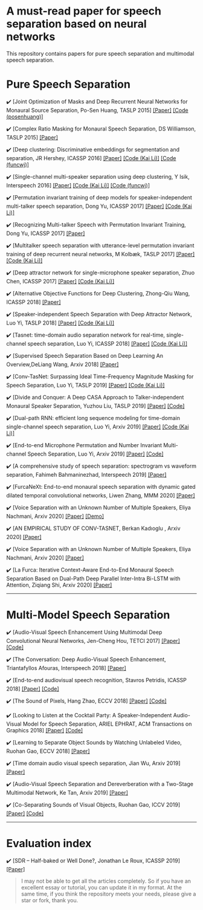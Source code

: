 # A must-read paper for speech separation based on neural networks

This repository contains papers for pure speech separation and multimodal speech separation.

# Pure Speech Separation

:heavy_check_mark: [Joint Optimization of Masks and Deep Recurrent Neural Networks for Monaural Source Separation, Po-Sen Huang, TASLP 2015] [[Paper]](https://arxiv.org/pdf/1502.04149) [[Code (posenhuang)]](https://github.com/posenhuang/deeplearningsourceseparation)

:heavy_check_mark: [Complex Ratio Masking for Monaural Speech Separation, DS Williamson, TASLP 2015] [[Paper]](https://ieeexplore.ieee.org/abstract/document/7364200/)

:heavy_check_mark: [Deep clustering: Discriminative embeddings for segmentation and separation, JR Hershey,  ICASSP 2016] [[Paper]](https://arxiv.org/abs/1508.04306) [[Code (Kai Li)]](https://github.com/JusperLee/Deep-Clustering-for-Speech-Separation) [[Code (funcwj)]](https://github.com/funcwj/deep-clustering)

:heavy_check_mark: [Single-channel multi-speaker separation using deep clustering, Y Isik, Interspeech 2016] [[Paper]](https://arxiv.org/pdf/1607.02173) [[Code (Kai Li)]](https://github.com/JusperLee/Deep-Clustering-for-Speech-Separation) [[Code (funcwj)]](https://github.com/funcwj/deep-clustering)

:heavy_check_mark: [Permutation invariant training of deep models for speaker-independent multi-talker speech separation, Dong Yu, ICASSP 2017] [[Paper]](https://arxiv.org/pdf/1607.00325) [[Code (Kai Li)]](https://github.com/JusperLee/UtterancePIT-Speech-Separation)

:heavy_check_mark: [Recognizing Multi-talker Speech with Permutation Invariant Training, Dong Yu, ICASSP 2017] [[Paper]](https://arxiv.org/pdf/1704.01985)

:heavy_check_mark: [Multitalker speech separation with utterance-level permutation invariant training of deep recurrent neural networks, M Kolbæk, TASLP 2017] [[Paper]](https://arxiv.org/pdf/1703.06284) [[Code (Kai Li)]](https://github.com/JusperLee/UtterancePIT-Speech-Separation)

:heavy_check_mark: [Deep attractor network for single-microphone speaker separation, Zhuo Chen, ICASSP 2017] [[Paper]](https://arxiv.org/abs/1611.08930) [[Code (Kai Li)]](https://github.com/JusperLee/DANet-For-Speech-Separation)

:heavy_check_mark: [Alternative Objective Functions for Deep Clustering, Zhong-Qiu Wang, ICASSP 2018] [[Paper]](http://www.merl.com/publications/docs/TR2018-005.pdf)

:heavy_check_mark: [Speaker-independent Speech Separation with Deep Attractor Network, Luo Yi, TASLP 2018] [[Paper]](https://arxiv.org/pdf/1707.03634) [[Code (Kai Li)]](https://github.com/JusperLee/DANet-For-Speech-Separation)

:heavy_check_mark: [Tasnet: time-domain audio separation network for real-time, single-channel speech separation, Luo Yi, ICASSP 2018] [[Paper]](https://arxiv.org/pdf/1711.00541) [[Code (Kai Li)]](https://github.com/JusperLee/Conv-TasNet)

:heavy_check_mark: [Supervised Speech Separation Based on Deep Learning An Overview,DeLiang Wang, Arxiv 2018] [[Paper]](https://arxiv.org/ftp/arxiv/papers/1708/1708.07524.pdf) 

:heavy_check_mark: [Conv-TasNet: Surpassing Ideal Time-Frequency Magnitude Masking for Speech Separation, Luo Yi, TASLP 2019] [[Paper]](https://ieeexplore.ieee.org/iel7/6570655/6633080/08707065.pdf) [[Code (Kai Li)]](https://github.com/JusperLee/Conv-TasNet)

:heavy_check_mark: [Divide and Conquer: A Deep CASA Approach to Talker-independent Monaural Speaker Separation, Yuzhou Liu, TASLP 2019] [[Paper]](https://arxiv.org/pdf/1904.11148) [[Code]](https://github.com/yuzhou-git/deep-casa)

:heavy_check_mark: [Dual-path RNN: efficient long sequence modeling for time-domain single-channel speech separation, Luo Yi, Arxiv 2019] [[Paper]](https://arxiv.org/pdf/1910.06379) [[Code (Kai Li)]](https://github.com/JusperLee/Dual-Path-RNN-Pytorch)

:heavy_check_mark: [End-to-end Microphone Permutation and Number Invariant Multi-channel Speech Separation, Luo Yi, Arxiv 2019] [[Paper]](https://arxiv.org/pdf/1910.14104) [[Code]](https://github.com/yluo42/TAC)

:heavy_check_mark: [A comprehensive study of speech separation: spectrogram vs waveform separation, Fahimeh Bahmaninezhad, Interspeech 2019] [[Paper]](https://arxiv.org/pdf/1905.07497)

:heavy_check_mark: [FurcaNeXt: End-to-end monaural speech separation with dynamic gated dilated temporal convolutional networks, Liwen Zhang, MMM 2020] [[Paper]](https://arxiv.org/pdf/1902.04891)

:heavy_check_mark: [Voice Separation with an Unknown Number of Multiple Speakers, Eliya Nachmani, Arxiv 2020] [[Paper]](https://arxiv.org/pdf/2003.01531.pdf) [[Demo]](https://enk100.github.io/speaker_separation/)

:heavy_check_mark: [AN EMPIRICAL STUDY OF CONV-TASNET, Berkan Kadıoglu , Arxiv 2020] [[Paper]](https://arxiv.org/pdf/2002.08688.pdf) 

:heavy_check_mark: [Voice Separation with an Unknown Number of Multiple Speakers, Eliya Nachmani, Arxiv 2020] [[Paper]](https://arxiv.org/pdf/2003.01531.pdf)

:heavy_check_mark: [La Furca: Iterative Context-Aware End-to-End Monaural Speech Separation Based on Dual-Path Deep Parallel Inter-Intra Bi-LSTM with Attention, Ziqiang Shi, Arxiv 2020] [[Paper]](https://arxiv.org/pdf/2001.08998.pdf)

--------------

# Multi-Model Speech Separation

:heavy_check_mark: [Audio-Visual Speech Enhancement Using Multimodal Deep Convolutional Neural Networks, Jen-Cheng Hou, TETCI 2017] [[Paper]](https://arxiv.org/pdf/1703.10893) [[Code]](https://github.com/avivga/audio-visual-speech-enhancement)

:heavy_check_mark: [The Conversation: Deep Audio-Visual Speech Enhancement, Triantafyllos Afouras, Interspeech 2018] [[Paper]](https://arxiv.org/pdf/1804.04121)

:heavy_check_mark: [End-to-end audiovisual speech recognition, Stavros Petridis, ICASSP 2018] [[Paper]](https://arxiv.org/pdf/1802.06424) [[Code]](https://github.com/mpc001/end-to-end-lipreading)

:heavy_check_mark: [The Sound of Pixels, Hang Zhao, ECCV 2018] [[Paper]](http://openaccess.thecvf.com/content_ECCV_2018/papers/Hang_Zhao_The_Sound_of_ECCV_2018_paper.pdf) [[Code]](https://github.com/hangzhaomit/Sound-of-Pixels)

:heavy_check_mark: [Looking to Listen at the Cocktail Party: A Speaker-Independent Audio-Visual Model for Speech Separation, ARIEL EPHRAT, ACM Transactions on Graphics 2018] [[Paper]](https://arxiv.org/pdf/1804.03619) [[Code]](https://github.com/JusperLee/Looking-to-Listen-at-the-Cocktail-Party)

:heavy_check_mark: [Learning to Separate Object Sounds by Watching Unlabeled Video, Ruohan Gao, ECCV 2018] [[Paper]](http://openaccess.thecvf.com/content_ECCV_2018/papers/Ruohan_Gao_Learning_to_Separate_ECCV_2018_paper.pdf)

:heavy_check_mark: [Time domain audio visual speech separation, Jian Wu, Arxiv 2019] [[Paper]](https://arxiv.org/pdf/1904.03760)

:heavy_check_mark: [Audio-Visual Speech Separation and Dereverberation with a Two-Stage Multimodal Network, Ke Tan, Arxiv 2019] [[Paper]](https://arxiv.org/pdf/1909.07352)

:heavy_check_mark: [Co-Separating Sounds of Visual Objects, Ruohan Gao, ICCV 2019] [[Paper]](http://openaccess.thecvf.com/content_ICCV_2019/papers/Gao_Co-Separating_Sounds_of_Visual_Objects_ICCV_2019_paper.pdf) [[Code]](https://github.com/rhgao/co-separation)

--------------

# Evaluation index

:heavy_check_mark: [SDR – Half-baked or Well Done?, Jonathan Le Roux, ICASSP 2019] [[Paper]](https://arxiv.org/pdf/1811.02508)
> I may not be able to get all the articles completely. So if you have an excellent essay or tutorial, you can update it in my format. At the same time, if you think the repository meets your needs, please give a star or fork, thank you.
